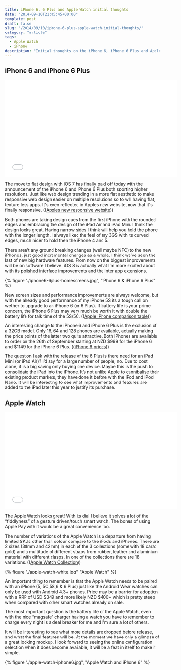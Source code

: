 ```yaml
---
title: iPhone 6, 6 Plus and Apple Watch initial thoughts
date: "2014-09-10T21:05:45+00:00"
template: post
draft: false
slug: "/2014/09/10/iphone-6-plus-apple-watch-initial-thoughts/"
category: "article"
tags:
  - Apple Watch
  - iPhone
description: "Initial thoughts on the iPhone 6, iPhone 6 Plus and Apple Watch."
---
```


## iPhone 6 and iPhone 6 Plus

<iframe width="560" height="315" src="//www.youtube-nocookie.com/embed/FglqN1jd1tM" frameborder="0" allowfullscreen title="iPhone 6 and iPhone 6 Plus announcement video"></iframe>

The move to flat design with iOS 7 has finally paid off today with the announcement of the iPhone 6 and iPhone 6 Plus both sporting higher resolutions. Just like web design trending in a more flat aesthetic to make responsive web design easier on multiple resolutions so to will having flat, texture less apps. It's even reflected in Apples new website, now that it's finally responsive. ((<a href="https://www.apple.com">Apples new responsive website</a>))

Both phones are taking design cues from the first iPhone with the rounded edges and embracing the design of the iPad Air and iPad Mini. I think the design looks great. Having narrow sides I think will help you hold the phone with the longer length. I always liked the feel of my 3GS with its curved edges, much nicer to hold then the iPhone 4 and 5.

There aren’t any ground breaking changes (well maybe NFC) to the new iPhones, just good incremental changes as a whole. I think we’ve seen the last of new big hardware features. From now on the biggest improvements will be on software I believe. iOS 8 is actually what I’m more excited about, with its polished interface improvements and the inter app extensions.

{% figure "./iphone6-6plus-homescreens.jpg", "iPhone 6 & iPhone 6 Plus" %}

New screen sizes and performance improvements are always welcome, but with the already good performance of my iPhone 5S its a tough call on wether to upgrade to an iPhone 6 (or 6 Plus). If battery life is your prime concern, the iPhone 6 Plus may very much be worth it with double the battery life for talk time of the 5S/5C. (([Apple iPhone comparison table](http://www.apple.com/nz/iphone/compare/)))

An interesting change to the iPhone 6 and iPhone 6 Plus is the exclusion of a 32GB model. Only 16, 64 and 128 phones are available, actually making the price points of the latter two quite attractive. Both iPhones are available to order on the 26th of September starting at NZD $999 for the iPhone 6 and $1149 for the iPhone 6 Plus. (([iPhone 6 prices](http://store.apple.com/nz/buy-iphone/iphone6)))

The question I ask with the release of the 6 Plus is there need for an iPad Mini (or iPad Air)? I’d say for a large number of people, no. Due to cost alone, it is a big saving only buying one device. Maybe this is the push to consolidate the iPad into the iPhone. It’s not unlike Apple to cannibalise their existing product markets, they have done it before with the iPod and iPod Nano. It will be interesting to see what improvements and features are added to the iPad later this year to justify its purchase.

## Apple Watch

<iframe width="560" height="315" src="//www.youtube-nocookie.com/embed/ktujsc4ZUTo" frameborder="0" allowfullscreen title="Apple Watch announcement video"></iframe>

The Apple Watch looks great! With its dial I believe it solves a lot of the “fiddlyness” of a gesture driven/touch smart watch. The bonus of using Apple Pay with it would be a great convenience too.

The number of variations of the Apple Watch is a departure from having limited SKUs other than colour compare to the iPods and iPhones. There are 2 sizes (38mm and 42mm) in each of the 3 collections (some with 18 carat gold) and a multitude of different straps from rubber, leather and aluminium material with different clasps. In one of the collections there are 18 variations. (([Apple Watch Collection](https://www.apple.com/watch/apple-watch/)))

{% figure "./apple-watch-white.jpg", "Apple Watch" %}

An important thing to remember is that the Apple Watch needs to be paired with an iPhone (5, 5C,5S,6 &amp; 6 Plus) just like the Android Wear watches can only be used with Android 4.3+ phones. Price may be a barrier for adoption with a RRP of USD $349 and more likely NZD $400+ which is pretty steep when compared with other smart watches already on sale.

The most important question is the battery life of the Apple Watch, even with the nice “magsafe” charger having a watch you have to remember to charge every night is a deal breaker for me and I’m sure a lot of others.

It will be interesting to see what more details are dropped before release, and what the final features will be. At the moment we have only a glimpse of a great looking mockup. I look forward to seeing the online configuration selection when it does become available, it will be a feat in itself to make it simple.

{% figure "./apple-watch-iphone6.jpg", "Apple Watch and iPhone 6" %}
